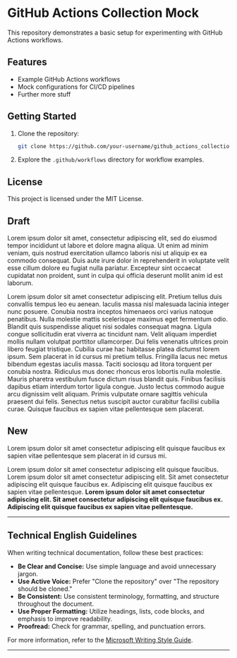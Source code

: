 # GitHub Actions Collection Mock

This repository demonstrates a basic setup for experimenting with GitHub Actions workflows.

## Features

- Example GitHub Actions workflows
- Mock configurations for CI/CD pipelines
- Further more stuff

## Getting Started

1. Clone the repository:
   ```bash
   git clone https://github.com/your-username/github_actions_collection_mock.git
   ```
2. Explore the `.github/workflows` directory for workflow examples.

## License

This project is licensed under the MIT License.

## Draft

Lorem ipsum dolor sit amet, consectetur adipiscing elit, sed do eiusmod tempor incididunt ut labore et dolore magna aliqua. Ut enim ad minim veniam, quis nostrud exercitation ullamco laboris nisi ut aliquip ex ea commodo consequat. Duis aute irure dolor in reprehenderit in voluptate velit esse cillum dolore eu fugiat nulla pariatur. Excepteur sint occaecat cupidatat non proident, sunt in culpa qui officia deserunt mollit anim id est laborum.

Lorem ipsum dolor sit amet consectetur adipiscing elit. Pretium tellus duis convallis tempus leo eu aenean. Iaculis massa nisl malesuada lacinia integer nunc posuere. Conubia nostra inceptos himenaeos orci varius natoque penatibus. Nulla molestie mattis scelerisque maximus eget fermentum odio. Blandit quis suspendisse aliquet nisi sodales consequat magna. Ligula congue sollicitudin erat viverra ac tincidunt nam. Velit aliquam imperdiet mollis nullam volutpat porttitor ullamcorper. Dui felis venenatis ultrices proin libero feugiat tristique. Cubilia curae hac habitasse platea dictumst lorem ipsum. Sem placerat in id cursus mi pretium tellus. Fringilla lacus nec metus bibendum egestas iaculis massa. Taciti sociosqu ad litora torquent per conubia nostra. Ridiculus mus donec rhoncus eros lobortis nulla molestie. Mauris pharetra vestibulum fusce dictum risus blandit quis. Finibus facilisis dapibus etiam interdum tortor ligula congue. Justo lectus commodo augue arcu dignissim velit aliquam. Primis vulputate ornare sagittis vehicula praesent dui felis. Senectus netus suscipit auctor curabitur facilisi cubilia curae. Quisque faucibus ex sapien vitae pellentesque sem placerat.

## New

Lorem ipsum dolor sit amet consectetur adipiscing elit quisque faucibus ex sapien vitae pellentesque sem placerat in id cursus mi.

Lorem ipsum dolor sit amet consectetur adipiscing elit quisque faucibus.
Lorem ipsum dolor sit amet consectetur adipiscing elit. Sit amet consectetur adipiscing elit quisque faucibus ex. Adipiscing elit quisque faucibus ex sapien vitae pellentesque.
**Lorem ipsum dolor sit amet consectetur adipiscing elit. Sit amet consectetur adipiscing elit quisque faucibus ex. Adipiscing elit quisque faucibus ex sapien vitae pellentesque.**

---

## Technical English Guidelines

When writing technical documentation, follow these best practices:

- **Be Clear and Concise:** Use simple language and avoid unnecessary jargon.
- **Use Active Voice:** Prefer "Clone the repository" over "The repository should be cloned."
- **Be Consistent:** Use consistent terminology, formatting, and structure throughout the document.
- **Use Proper Formatting:** Utilize headings, lists, code blocks, and emphasis to improve readability.
- **Proofread:** Check for grammar, spelling, and punctuation errors.

For more information, refer to the [Microsoft Writing Style Guide](https://learn.microsoft.com/en-us/style-guide/welcome/).

---
